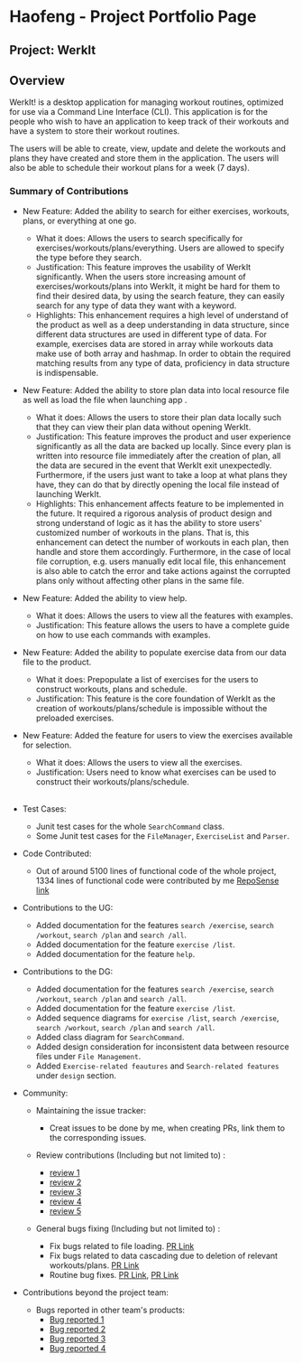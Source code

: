 # Haofeng - Project Portfolio Page

## Project: WerkIt
## Overview
WerkIt! is a desktop application for managing workout routines, optimized for use via a Command Line Interface (CLI). 
This application is for the people who wish to have an application to keep track of their workouts and have a system
to store their workout routines.

The users will be able to create, view, update and delete the workouts and plans they have created and store them in
the application. The users will also be able to schedule their workout plans for a week (7 days).

### Summary of Contributions

* New Feature: Added the ability to search for either exercises, workouts, plans, or everything at one go.
    * What it does: Allows the users to search specifically for exercises/workouts/plans/everything. Users are allowed 
to specify the type before they search.
    * Justification: This feature improves the usability of WerkIt significantly. When the users store increasing amount
of exercises/workouts/plans into WerkIt, it might be hard for them to find their desired data, by using the search
feature, they can easily search for any type of data they want with a keyword.
    * Highlights: This enhancement requires a high level of understand of the product as well as a deep understanding
in data structure, since different data structures are used in different type of data. For example, exercises
data are stored in array while workouts data make use of both array and hashmap. In order to obtain the required 
matching results from any type of data, proficiency in data structure is indispensable.

* New Feature: Added the ability to store plan data into local resource file as well as load the file when launching app 
.
  * What it does: Allows the users to store their plan data locally such that they can view their plan data without
opening WerkIt.
  * Justification: This feature improves the product and user experience significantly as all the data are backed up
locally. Since every plan is written into resource file immediately after the creation of plan, all the data are secured
in the event that WerkIt exit unexpectedly. Furthermore, if the users just want to take a loop at what plans they have,
they can do that by directly opening the local file instead of launching WerkIt.
  * Highlights: This enhancement affects feature to be implemented in the future. It required a rigorous analysis of 
product design and strong understand of logic as it has the ability to store users' customized number of workouts in the
plans. That is, this enhancement can detect the number of workouts in each plan, then handle and store them accordingly.
Furthermore, in the case of local file corruption, e.g. users manually edit local file, this enhancement is also able to
catch the error and take actions against the corrupted plans only without affecting other plans in the same file.
* New Feature: Added the ability to view help.
  * What it does: Allows the users to view all the features with examples.
  * Justification: This feature allows the users to have a complete guide on how to use each commands with examples.
* New Feature: Added the ability to populate exercise data from our data file to the product.
  * What it does: Prepopulate a list of exercises for the users to construct workouts, plans and schedule.
  * Justification: This feature is the core foundation of WerkIt as the creation of workouts/plans/schedule is
impossible without the preloaded exercises.
* New Feature: Added the feature for users to view the exercises available for selection.
  * What it does: Allows the users to view all the exercises.
  * Justification: Users need to know what exercises can be used to construct their workouts/plans/schedule.
  <br>
* Test Cases:
  * Junit test cases for the whole `SearchCommand` class.
  * Some Junit test cases for the `FileManager`, `ExerciseList` and `Parser`.


* Code Contributed: 
  * Out of around 5100 lines of functional code of the whole project, 1334 lines of functional code were contributed by me
[RepoSense link](https://nus-cs2113-ay2122s2.github.io/tp-dashboard/?search=a1021492980&breakdown=true&sort=groupTitle&sortWithin=title&since=2022-02-18&timeframe=commit&mergegroup=&groupSelect=groupByRepos&checkedFileTypes=docs~functional-code~test-code~other)


* Contributions to the UG:
  * Added documentation for the features `search /exercise`, `search /workout`, `search /plan` and `search /all`.
  * Added documentation for the feature `exercise /list`.
  * Added documentation for the feature `help`.


* Contributions to the DG:
  * Added documentation for the features `search /exercise`, `search /workout`, `search /plan` and `search /all`.
  * Added documentation for the feature `exercise /list`.
  * Added sequence diagrams for `exercise /list`, `search /exercise`, `search /workout`, `search /plan` and `search /all`.
  * Added class diagram for `SearchCommand`.
  * Added design consideration for inconsistent data between resource files under  `File Management`.
  * Added `Exercise-related feautures` and `Search-related features` under `design` section.


* Community:
  * Maintaining the issue tracker:
    * Creat issues to be done by me, when creating PRs, link them to the corresponding issues.
    
  * Review contributions (Including but not limited to) : 
    * [review 1](https://github.com/AY2122S2-CS2113T-T09-2/tp/pull/17#discussion_r820104333)
    * [review 2](https://github.com/AY2122S2-CS2113T-T09-2/tp/pull/22#discussion_r822512048)
    * [review 3](https://github.com/AY2122S2-CS2113T-T09-2/tp/pull/105#discussion_r831350578)
    * [review 4](https://github.com/AY2122S2-CS2113T-T09-2/tp/pull/105#discussion_r831338031)
    * [review 5](https://github.com/AY2122S2-CS2113T-T09-2/tp/pull/105#discussion_r831344059)
  * General bugs fixing (Including but not limited to) :
    * Fix bugs related to file loading. [PR Link](https://github.com/AY2122S2-CS2113T-T09-2/tp/pull/218#issue-1190273926)
    * Fix bugs related to data cascading due to deletion of relevant workouts/plans. [PR Link](https://github.com/AY2122S2-CS2113T-T09-2/tp/pull/218#issue-1190273926)
    * Routine bug fixes. [PR Link](https://github.com/AY2122S2-CS2113T-T09-2/tp/pull/216#issue-1190069253), [PR Link](https://github.com/AY2122S2-CS2113T-T09-2/tp/pull/73#issue-1170675218)


* Contributions beyond the project team:
  * Bugs reported in other team's products:
    * [Bug reported 1](https://github.com/a1021492980/ped/issues/4#issue-1189515964)
    * [Bug reported 2](https://github.com/a1021492980/ped/issues/3#issue-1189500495)
    * [Bug reported 3](https://github.com/a1021492980/ped/issues/2#issue-1189492498)
    * [Bug reported 4](https://github.com/a1021492980/ped/issues/1#issue-1189476366)
  